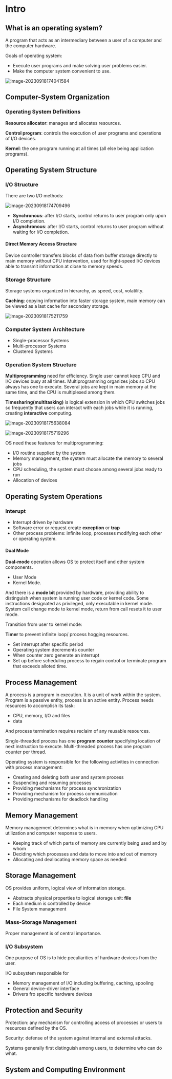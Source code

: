 # Intro

## What is an operating system?

A program that acts as an intermediary between a user of a computer and the computer hardware.

Goals of operating system:

- Execute user programs and make solving user problems easier.
- Make the computer system convenient to use.

![image-20230918174041584](./intro/image-20230918174041584.png)



## Computer-System Organization

### Operating System Definitions

**Resource allocator**: manages and allocates resources.

**Control program**: controls the execution of user programs and operations of I/O devices.

**Kernel**: the one program running at all times (all else being application programs).





## Operating System Structure

### I/O Structure

There are two I/O methods:

![image-20230918174709496](./intro/image-20230918174709496.png)

- **Synchronous**: after I/O starts, control returns to user program only upon I/O completion.
- **Asynchronous**: after I/O starts, control returns to user program without waiting for I/O completion.

#### Direct Memory Access Structure

Device controller transfers blocks of data from buffer storage directly to main memory without CPU intervention, used for hight-speed I/O devices able to transmit information at close to memory speeds.

### Storage Structure

Storage systems organized in hierarchy, as speed, cost, volatility.

**Caching**: copying information into faster storage system, main memory can be viewed as a last cache for secondary storage.

![image-20230918175211759](./intro/image-20230918175211759.png)

### Computer System Architecture

- Single-processor Systems
- Multi-processor Systems
- Clustered Systems

### Operation System Structure

**Multiprogramming** need for efficiency. Single user cannot keep CPU and I/O devices busy at all times. Multiprogramming organizes jobs so CPU always has one to execute. Several jobs are kept in main memory at the same time, and the CPU is multiplexed among them.

**Timesharing(multitasking)** is logical extension in which CPU switches jobs so frequently that users can interact with each jobs while it is running, creating **interactive** computing.

![image-20230918175638084](./intro/image-20230918175638084.png)

![image-20230918175719296](./intro/image-20230918175719296.png)

OS need these features for multiprogramming:

- I/O routine supplied by the system
- Memory management, the system must allocate the memory to several jobs
- CPU scheduling, the system must choose among several jobs ready to run
- Allocation of devices

## Operating System Operations

### Interupt

- Interrupt driven by hardware
- Software error or request create **exception** or **trap**
- Other process problems: infinite loop, processes modifying each other or operating system.

#### Dual Mode

**Dual-mode** operation allows OS to protect itself and other system components. 

- User Mode
- Kernel Mode.

And there is a **mode bit** provided by hardware, providing ability to distinguish when system is running user code or kernel code. Some instructions designated as privileged, only executable in kernel mode. System call change mode to kernel mode, return from call resets it to user mode.

Transition from user to kernel mode:

**Timer** to prevent infinite loop/ process hogging resources.

- Set interrupt after specific period
- Operating system decrements counter
- When counter zero generate an interrupt
- Set up before scheduling process to regain control or terminate program that exceeds alloted time.

## Process Management

A process is a program in execution. It is a unit of work within the system. Program is a passive entity, process is an active entity. Process needs resources to accomplish its task:

- CPU, memory, I/O and files
- data

And process termination requires reclaim of any reusable resources.

Single-threaded process has one **program counter** specifying location of next instruction to execute. Multi-threaded process has one program counter per thread.

Operating system is responsible for the following activities in connection with process management:

- Creating and deleting both user and system process
- Suspending and resuming processes
- Providing mechanisms for process synchronization
- Providing mechanism for process communication
- Providing mechanisms for deadlock handling

## Memory Management

Memory management determines what is in memory when optimizing CPU utilization and computer response to users.

- Keeping track of which parts of memory are currently being used and by whom
- Deciding which processes and data to move into and out of memory
- Allocating and deallocating memory space as needed

## Storage Management

OS provides uniform, logical view of information storage.

- Abstracts physical properties to logical storage unit: **file**
- Each medium is controlled by device
- File System management

### Mass-Storage Management

Proper management is of central importance.

### I/O Subsystem

One purpose of OS is to hide peculiarities of hardware devices from the user.

I/O subsystem responsible for

- Memory management of I/O including buffering, caching, spooling 
- General device-driver interface
- Drivers fro specific hardware devices

## Protection and Security

Protection: any mechanism for controlling access of processes or users to resources defined by the OS.

Security: defense of the system against internal and external attacks.

Systems generally first distinguish among users, to determine who can do what.



## System and Computing Environment


